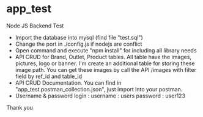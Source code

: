 # app_test
Node JS Backend Test

- Import the database into mysql (find file "test.sql")
- Change the port in ./config.js if nodejs are conflict
- Open command and execute "npm install" for including all library needs
- API CRUD for Brand, Outlet, Product tables.
  All table have the images, pictures, logo or banner. I'm create an additional table for storing these image path.
  You can get these images by call the API /images with filter field by ref_id and table_id
- API CRUD Documentation. You can find in "app_test.postman_collection.json", just import into your postman.
- Username & password login :
  username : users
  password : user123
  
Thank you
